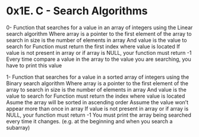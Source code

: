 # 0x1E. C - Search Algorithms

0- Function that searches for a value in an array of integers using the Linear search algorithm
   Where array is a pointer to the first element of the array to search in
   size is the number of elements in array
   And value is the value to search for
   Function must return the first index where value is located
   If value is not present in array or if array is NULL, your function must return -1
   Every time compare a value in the array to the value you are searching, you have to print this value 

1- Function that searches for a value in a sorted array of integers using the Binary search algorithm
   Where array is a pointer to the first element of the array to search in
   size is the number of elements in array
   And value is the value to search for
   Function must return the index where value is located
   Asume the array will be sorted in ascending order
   Assume the value won’t appear more than once in array
   If value is not present in array or if array is NULL, your function must return -1
   You must print the array being searched every time it changes. (e.g. at the beginning and when you search a subarray)